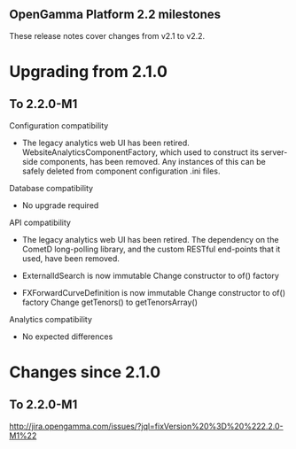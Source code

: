 OpenGamma Platform 2.2 milestones
---------------------------------

These release notes cover changes from v2.1 to v2.2.


Upgrading from 2.1.0
====================

To 2.2.0-M1
-----------

Configuration compatibility
- The legacy analytics web UI has been retired. WebsiteAnalyticsComponentFactory, which used to construct its
  server-side components, has been removed. Any instances of this can be safely deleted from component configuration
  .ini files.

Database compatibility
- No upgrade required

API compatibility
- The legacy analytics web UI has been retired. The dependency on the CometD long-polling library, and the custom
  RESTful end-points that it used, have been removed.

- ExternalIdSearch is now immutable
Change constructor to of() factory

- FXForwardCurveDefinition is now immutable
Change constructor to of() factory
Change getTenors() to getTenorsArray()

Analytics compatibility
- No expected differences


Changes since 2.1.0
===================

To 2.2.0-M1
-----------
http://jira.opengamma.com/issues/?jql=fixVersion%20%3D%20%222.2.0-M1%22
